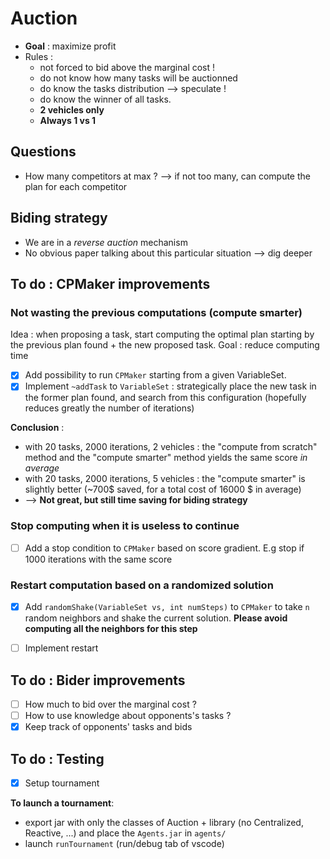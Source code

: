 # Auction
- **Goal** : maximize profit
- Rules :
  - not forced to bid above the marginal cost !
  - do not know how many tasks will be auctionned
  - do know the tasks distribution --> speculate !
  - do know the winner of all tasks.
  - **2 vehicles only**
  - **Always 1 vs 1**

## Questions
- How many competitors at max ? --> if not too many, can compute the plan for each competitor

## Biding strategy
- We are in a *reverse auction* mechanism
- No obvious paper talking about this particular situation --> dig deeper


## To do : CPMaker improvements
### Not wasting the previous computations (compute smarter)
Idea : when proposing a task, start computing the optimal plan starting by the previous plan found + the new proposed task. Goal : reduce computing time
- [x] Add possibility to run `CPMaker` starting from a given VariableSet. 
- [x] Implement `~addTask` to `VariableSet` : strategically place the new task in the former plan found, and search from this configuration (hopefully reduces greatly the number of iterations)

**Conclusion** : 
- with 20 tasks, 2000 iterations, 2 vehicles : the "compute from scratch" method and the "compute smarter" method yields the same score *in average*
- with 20 tasks, 2000 iterations, 5 vehicles : the "compute smarter" is slightly better (~700$ saved, for a total cost of 16000 $ in average)
- --> **Not great, but still time saving for biding strategy**

### Stop computing when it is useless to continue
- [ ] Add a stop condition to `CPMaker` based on score gradient. E.g stop if 1000 iterations with the same score

### Restart computation based on a randomized solution
- [X] Add `randomShake(VariableSet vs, int numSteps)` to `CPMaker` to take `n` random neighbors and shake the current solution. **Please avoid computing all the neighbors for this step**
- [ ] Implement restart


## To do : Bider improvements
- [ ] How much to bid over the marginal cost ?
- [ ] How to use knowledge about opponents's tasks ? 
- [x] Keep track of opponents' tasks and bids

## To do : Testing
- [x] Setup tournament
  
**To launch a tournament**:
- export jar with only the classes of Auction + library (no Centralized, Reactive, ...) and place the `Agents.jar` in `agents/`
- launch `runTournament` (run/debug tab of vscode)

